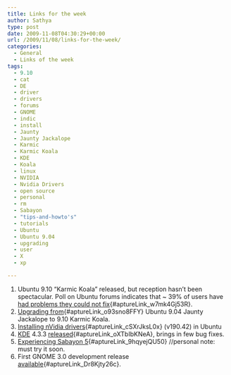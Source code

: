 ```yaml
---
title: Links for the week
author: Sathya
type: post
date: 2009-11-08T04:30:29+00:00
url: /2009/11/08/links-for-the-week/
categories:
  - General
  - Links of the week
tags:
  - 9.10
  - cat
  - DE
  - driver
  - drivers
  - forums
  - GNOME
  - indic
  - install
  - Jaunty
  - Jaunty Jackalope
  - Karmic
  - Karmic Koala
  - KDE
  - Koala
  - linux
  - NVIDIA
  - Nvidia Drivers
  - open source
  - personal
  - rm
  - Sabayon
  - "tips-and-howto's"
  - tutorials
  - Ubuntu
  - Ubuntu 9.04
  - upgrading
  - user
  - X
  - xp

---
```

  1. Ubuntu 9.10 &#8220;Karmic Koala&#8221; released, but reception hasn&#8217;t been spectacular. Poll on Ubuntu forums indicates that ~ 39% of users have [had problems they could not fix][1]{#aptureLink_w7mk4Gj53R}.
  2. [Upgrading from][2]{#aptureLink_o93sno8FFY} Ubuntu 9.04 Jaunty Jackalope to 9.10 Karmic Koala.
  3. [Installing nVidia drivers][3]{#aptureLink_cSXrJksL0x} (v190.42) in Ubuntu
  4. [KDE][4] 4.3.3 [released][5]{#aptureLink_oXTbIbKNeA}, brings in few bug fixes.
  5. [Experiencing Sabayon 5][6]{#aptureLink_9hqyejQU50} //personal note: must try it soon.
  6. First GNOME 3.0 development release [available][7]{#aptureLink_Dr8Kjty26c}.

 [1]: https://ubuntuforums.org/showthread.php?t=1305924
 [2]: https://linuxpoison.blogspot.com/2009/11/how-to-upgrade-from-ubuntu-904-jaunty.html
 [3]: https://www.ubuntugeek.com/install-nvidia-graphics-drivers-190-42-in-ubuntu-karmicjauntyintrepidhardy.html
 [4]: https://sathyasays.com/tag/kde/
 [5]: https://kde.org/announcements/announce-4.3.3.php
 [6]: https://www.linuxforu.com/reviews/experiencing-sabayon-5-oh/
 [7]: https://www.phoronix.com/scan.php?page=news_item&px=NzY1NA
